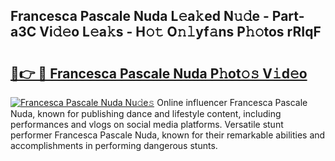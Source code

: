 ## Francesca Pascale Nuda L𝚎a𝚔ed N𝚞𝚍e - Part-a3C Vi𝚍𝚎o L𝚎a𝚔s - H𝚘𝚝 O𝚗𝚕yf𝚊ns P𝚑𝚘tos rRIqF

# <h2><a href="http://kf6p7j0.oniu.top/?m=Francesca+Pascale+Nuda">🔗👉 🔴 Francesca Pascale Nuda P𝚑ot𝚘𝚜 V𝚒d𝚎o</a></h2>

[![Francesca Pascale Nuda Nu𝚍e𝚜](https://i.imgur.com/0qMVB7G.gif)](http://kf6p7j0.oniu.top/?m=Francesca+Pascale+Nuda)
Online influencer Francesca Pascale Nuda, known for publishing dance and lifestyle content, including performances and vlogs on social media platforms. Versatile stunt performer Francesca Pascale Nuda, known for their remarkable abilities and accomplishments in performing dangerous stunts.  
